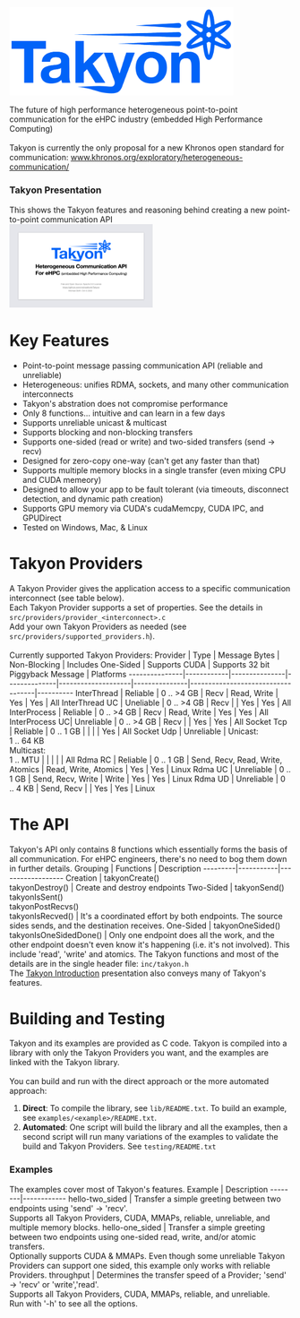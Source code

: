 <img src="docs/Takyon_Logo.png" alt="Logo" style="width:400px;"/>

The future of high performance heterogeneous point-to-point communication for the eHPC industry (embedded High Performance Computing)<br><br>
Takyon is currently the only proposal for a new Khronos open standard for communication: www.khronos.org/exploratory/heterogeneous-communication/<br>

### Takyon Presentation
This shows the Takyon features and reasoning behind creating a new point-to-point communication API<br>
<a href="Takyon_Introduction.pdf">
  <img src="docs/presentation_icon.png" alt="Takyon Introduction" width="256" height="149">
</a>
<br>

# Key Features
- Point-to-point message passing communication API (reliable and unreliable)
- Heterogeneous: unifies RDMA, sockets, and many other communication interconnects
- Takyon's abstration does not compromise performance
- Only 8 functions... intuitive and can learn in a few days
- Supports unreliable unicast & multicast
- Supports blocking and non-blocking transfers
- Supports one-sided (read or write) and two-sided transfers (send -> recv)
- Designed for zero-copy one-way (can't get any faster than that)
- Supports multiple memory blocks in a single transfer (even mixing CPU and CUDA memeory)
- Designed to allow your app to be fault tolerant (via timeouts, disconnect detection, and dynamic path creation)
- Supports GPU memory via CUDA's cudaMemcpy, CUDA IPC, and GPUDirect
- Tested on Windows, Mac, & Linux

# Takyon Providers
A Takyon Provider gives the application access to a specific communication interconnect (see table below).<br>
Each Takyon Provider supports a set of properties. See the details in ```src/providers/provider_<interconnect>.c```<br>
Add your own Takyon Providers as needed (see ```src/providers/supported_providers.h```).<br><br>Currently supported Takyon Providers:
Provider       | Type       | Message Bytes | Non-Blocking | Includes One-Sided | Supports CUDA | Supports 32 bit Piggyback Message | Platforms
---------------|------------|---------------|--------------|--------------------|---------------|-----------------------------------|----------
InterThread    | Reliable   | 0 .. >4 GB    | Recv         | Read, Write        | Yes           | Yes                               | All
InterThread UC | Uneliable  | 0 .. >4 GB    | Recv         |                    | Yes           | Yes                               | All
InterProcess   | Reliable   | 0 .. >4 GB    | Recv         | Read, Write        | Yes           | Yes                               | All
InterProcess UC| Unreliable | 0 .. >4 GB    | Recv         |                    | Yes           | Yes                               | All
Socket Tcp     | Reliable   | 0 .. 1 GB     |              |                    |               | Yes                               | All
Socket Udp     | Unreliable | Unicast:<br>1 .. 64 KB<br>Multicast:<br>1 .. MTU  |     |   |     |                                   | All
Rdma RC        | Reliable   | 0 .. 1 GB     | Send, Recv, Read, Write, Atomics | Read, Write, Atomics | Yes | Yes                   | Linux
Rdma UC        | Unreliable | 0 .. 1 GB     | Send, Recv, Write        | Write  | Yes           | Yes                               | Linux
Rdma UD        | Unreliable | 0 .. 4 KB     | Send, Recv               |        | Yes           | Yes                               | Linux

# The API
Takyon's API only contains 8 functions which essentially forms the basis of all communication. For eHPC engineers, there's no need to bog them down in further details.
Grouping | Functions | Description
---------|-----------|------------------
Creation | takyonCreate()<br>takyonDestroy() | Create and destroy endpoints
Two-Sided | takyonSend()<br>takyonIsSent()<br>takyonPostRecvs()<br>takyonIsRecved() | It's a coordinated effort by both endpoints. The source sides sends, and the destination receives.
One-Sided | takyonOneSided()<br>takyonIsOneSidedDone() | Only one endpoint does all the work, and the other endpoint doesn't even know it's happening (i.e. it's not involved). This include 'read', 'write' and atomics.
The Takyon functions and most of the details are in the single header file: ```inc/takyon.h```<br>The <a href="Takyon_Introduction.pdf">Takyon Introduction</a> presentation also conveys many of Takyon's features.

# Building and Testing
Takyon and its examples are provided as C code. Takyon is compiled into a library with only the Takyon Providers you want, and the examples are linked with the Takyon library.<br>
<br>
You can build and run with the direct approach or the more automated approach:
1. **Direct**: To compile the library, see ```lib/README.txt```. To build an example, see ```examples/<example>/README.txt```.
2. **Automated**: One script will build the library and all the examples, then a second script will run many variations of the examples to validate the build and Takyon Providers. See ```testing/README.txt```

### Examples
The examples cover most of Takyon's features.
Example | Description
--------|------------
hello-two_sided | Transfer a simple greeting between two endpoints using 'send' -> 'recv'.<br>Supports all Takyon Providers, CUDA, MMAPs, reliable, unreliable, and multiple memory blocks.
hello-one_sided | Transfer a simple greeting between two endpoints using one-sided read, write, and/or atomic transfers.<br>Optionally supports CUDA & MMAPs. Even though some unreliable Takyon Providers can support one sided, this example only works with reliable Providers.
throughput | Determines the transfer speed of a Provider; 'send' -> 'recv' or 'write','read'.<br>Supports all Takyon Providers, CUDA, MMAPs, reliable, and unreliable.<br>Run with '-h' to see all the options.
